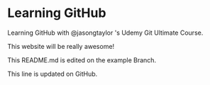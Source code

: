 # Learning GitHub #
Learning GitHub with @jasongtaylor 's Udemy Git Ultimate Course.

This website will be really awesome!

This README.md is edited on the example Branch.

This line is updated on GitHub.
